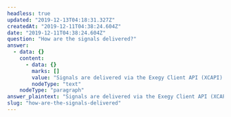 ```yaml
---
headless: true
updated: "2019-12-13T04:18:31.327Z"
createdAt: "2019-12-11T04:38:24.604Z"
date: "2019-12-11T04:38:24.604Z"
question: "How are the signals delivered?"
answer:
  - data: {}
    content:
      - data: {}
        marks: []
        value: "Signals are delivered via the Exegy Client API (XCAPI) as additional fields in normalized market data update events. XCAPI allows trading applications to dynamically subscribe to real-time market data updates for a user-specified list of symbols. For each subscription request, an application receives a current snapshot of market data values, as well as current Signum signal values, followed by incremental update events that include new signal values."
        nodeType: "text"
    nodeType: "paragraph"
answer_plaintext: "Signals are delivered via the Exegy Client API (XCAPI) as additional fields in normalized market data update events. XCAPI allows trading applications to dynamically subscribe to real-time market data updates for a user-specified list of symbols. For each subscription request, an application receives a current snapshot of market data values, as well as current Signum signal values, followed by incremental update events that include new signal values."
slug: "how-are-the-signals-delivered"
---
```

